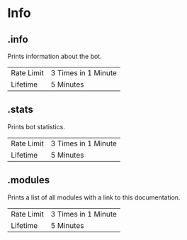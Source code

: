 # Info

## .info

Prints information about the bot.

|||
|---|---|
|Rate Limit|3 Times in 1 Minute|
|Lifetime|5 Minutes|

## .stats

Prints bot statistics.

|||
|---|---|
|Rate Limit|3 Times in 1 Minute|
|Lifetime|5 Minutes|

## .modules

Prints a list of all modules with a link to this documentation.

|||
|---|---|
|Rate Limit|3 Times in 1 Minute|
|Lifetime|5 Minutes|
